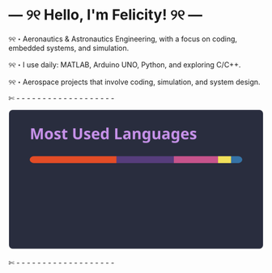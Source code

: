 # — ୨୧ Hello, I'm Felicity! ୨୧ — 

୨୧・Aeronautics & Astronautics Engineering, with a focus on coding, embedded systems, and simulation.

୨୧・I use daily: MATLAB, Arduino UNO, Python, and exploring C/C++.

୨୧・Aerospace projects that involve coding, simulation, and system design.

✄ - - - - - - - - - - - - - - - - - - -

<!-- ![Alt Text](Pic_3.svg) -->
![Alt Text](Pic_2.svg)

✄ - - - - - - - - - - - - - - - - - - -

<!-- ![Alt Text](Pic_1.svg) -->
